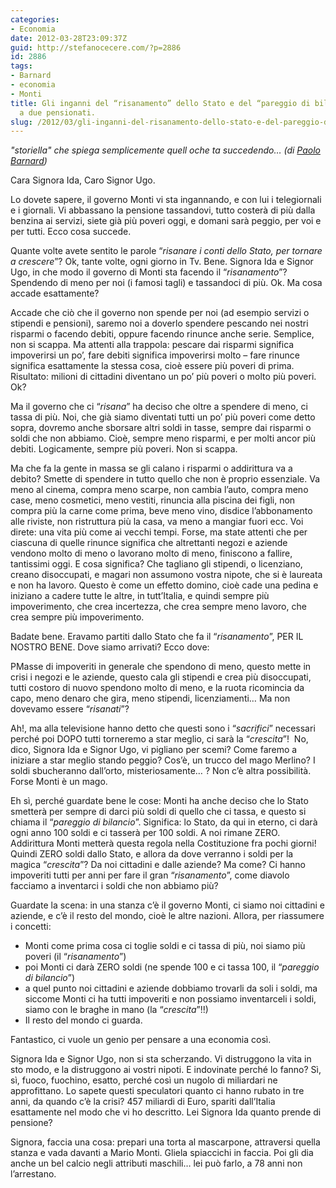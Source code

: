 ```yaml
---
categories:
- Economia
date: 2012-03-28T23:09:37Z
guid: http://stefanocecere.com/?p=2886
id: 2886
tags:
- Barnard
- economia
- Monti
title: Gli inganni del “risanamento” dello Stato e del “pareggio di bilancio” spiegati
  a due pensionati.
slug: /2012/03/gli-inganni-del-risanamento-dello-stato-e-del-pareggio-di-bilancio-spiegati-a-due-pensionati/
---
```


_"storiella" che spiega semplicemente quell oche ta succedendo… (di [Paolo Barnard](http://paolobarnard.info/intervento_mostra_go.php?id=353))_

Cara Signora Ida, Caro Signor Ugo.

Lo dovete sapere, il governo Monti vi sta ingannando, e con lui i telegiornali e i giornali. Vi abbassano la pensione tassandovi, tutto costerà di più dalla benzina ai servizi, siete già più poveri oggi, e domani sarà peggio, per voi e per tutti. Ecco cosa succede.

Quante volte avete sentito le parole “_risanare i conti dello Stato, per tornare a crescere_”? Ok, tante volte, ogni giorno in Tv. Bene. Signora Ida e Signor Ugo, in che modo il governo di Monti sta facendo il “_risanamento_”? Spendendo di meno per noi (i famosi tagli) e tassandoci di più. Ok. Ma cosa accade esattamente?

Accade che ciò che il governo non spende per noi (ad esempio servizi o stipendi e pensioni), saremo noi a doverlo spendere pescando nei nostri risparmi o facendo debiti, oppure facendo rinunce anche serie. Semplice, non si scappa. Ma attenti alla trappola: pescare dai risparmi significa impoverirsi un po’, fare debiti significa impoverirsi molto – fare rinunce significa esattamente la stessa cosa, cioè essere più poveri di prima. Risultato: milioni di cittadini diventano un po’ più poveri o molto più poveri. Ok?

Ma il governo che ci “_risana_” ha deciso che oltre a spendere di meno, ci tassa di più. Noi, che già siamo diventati tutti un po’ più poveri come detto sopra, dovremo anche sborsare altri soldi in tasse, sempre dai risparmi o soldi che non abbiamo. Cioè, sempre meno risparmi, e per molti ancor più debiti. Logicamente, sempre più poveri. Non si scappa.

Ma che fa la gente in massa se gli calano i risparmi o addirittura va a debito? Smette di spendere in tutto quello che non è proprio essenziale. Va meno al cinema, compra meno scarpe, non cambia l’auto, compra meno case, meno cosmetici, meno vestiti, rinuncia alla piscina dei figli, non compra più la carne come prima, beve meno vino, disdice l’abbonamento alle riviste, non ristruttura più la casa, va meno a mangiar fuori ecc. Voi direte: una vita più come ai vecchi tempi. Forse, ma state attenti che per ciascuna di quelle rinunce significa che altrettanti negozi e aziende vendono molto di meno o lavorano molto di meno, finiscono a fallire, tantissimi oggi. E cosa significa? Che tagliano gli stipendi, o licenziano, creano disoccupati, e magari non assumono vostra nipote, che si è laureata e non ha lavoro. Questo è come un effetto domino, cioè cade una pedina e iniziano a cadere tutte le altre, in tutt’Italia, e quindi sempre più impoverimento, che crea incertezza, che crea sempre meno lavoro, che crea sempre più impoverimento.

Badate bene. Eravamo partiti dallo Stato che fa il “_risanamento_”, PER IL NOSTRO BENE. Dove siamo arrivati? Ecco dove:

PMasse di impoveriti in generale che spendono di meno, questo mette in crisi i negozi e le aziende, questo cala gli stipendi e crea più disoccupati, tutti costoro di nuovo spendono molto di meno, e la ruota ricomincia da capo, meno denaro che gira, meno stipendi, licenziamenti… Ma non dovevamo essere “_risanati_”?

Ah!, ma alla televisione hanno detto che questi sono i “_sacrifici_” necessari perché poi DOPO tutti torneremo a star meglio, ci sarà la “_crescita_”!  No, dico, Signora Ida e Signor Ugo, vi pigliano per scemi? Come faremo a iniziare a star meglio stando peggio? Cos’è, un trucco del mago Merlino? I soldi sbucheranno dall’orto, misteriosamente… ? Non c’è altra possibilità. Forse Monti è un mago.

Eh sì, perché guardate bene le cose: Monti ha anche deciso che lo Stato smetterà per sempre di darci più soldi di quello che ci tassa, e questo si chiama il “_pareggio di bilancio_”. Significa: lo Stato, da qui in eterno, ci darà ogni anno 100 soldi e ci tasserà per 100 soldi. A noi rimane ZERO. Addirittura Monti metterà questa regola nella Costituzione fra pochi giorni! Quindi ZERO soldi dallo Stato, e allora da dove verranno i soldi per la magica “_crescita_”? Da noi cittadini e dalle aziende? Ma come? Ci hanno impoveriti tutti per anni per fare il gran “_risanamento_”, come diavolo facciamo a inventarci i soldi che non abbiamo più?

Guardate la scena: in una stanza c’è il governo Monti, ci siamo noi cittadini e aziende, e c’è il resto del mondo, cioè le altre nazioni. Allora, per riassumere i concetti:

- Monti come prima cosa ci toglie soldi e ci tassa di più, noi siamo più poveri (il “_risanamento_”)
- poi Monti ci darà ZERO soldi (ne spende 100 e ci tassa 100, il “_pareggio di bilancio_”)
- a quel punto noi cittadini e aziende dobbiamo trovarli da soli i soldi, ma siccome Monti ci ha tutti impoveriti e non possiamo inventarceli i soldi, siamo con le braghe in mano (la “_crescita_”!!)
- Il resto del mondo ci guarda.

Fantastico, ci vuole un genio per pensare a una economia così.

Signora Ida e Signor Ugo, non si sta scherzando. Vi distruggono la vita in sto modo, e la distruggono ai vostri nipoti. E indovinate perché lo fanno? Sì, sì, fuoco, fuochino, esatto, perché così un nugolo di miliardari ne approfittano. Lo sapete questi speculatori quanto ci hanno rubato in tre anni, da quando c’è la crisi? 457 miliardi di Euro, spariti dall’Italia esattamente nel modo che vi ho descritto. Lei Signora Ida quanto prende di pensione?

Signora, faccia una cosa: prepari una torta al mascarpone, attraversi quella stanza e vada davanti a Mario Monti. Gliela spiaccichi in faccia. Poi gli dia anche un bel calcio negli attributi maschili… lei può farlo, a 78 anni non l’arrestano.